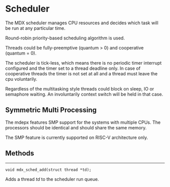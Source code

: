 # Scheduler

The MDX scheduler manages CPU resources and decides which task will be run at any particular time.

Round-robin priority-based scheduling algorithm is used.

Threads could be fully-preemptive (quantum > 0) and cooperative (quantum = 0).

The scheduler is tick-less, which means there is no periodic timer interrupt configured and the timer set to a thread deadline only. In case of cooperative threads the timer is not set at all and a thread must leave the cpu voluntarily.

Regardless of the multitasking style threads could block on sleep, IO or semaphore waiting. An involuntarily context switch will be held in that case.

## Symmetric Multi Processing

The mdepx features SMP support for the systems with multiple CPUs. The processors should be identical and should share the same memory.

The SMP feature is currently supported on RISC-V architecture only.

## Methods

* * *
    void mdx_sched_add(struct thread *td);

Adds a thread *td* to the scheduler run queue.
